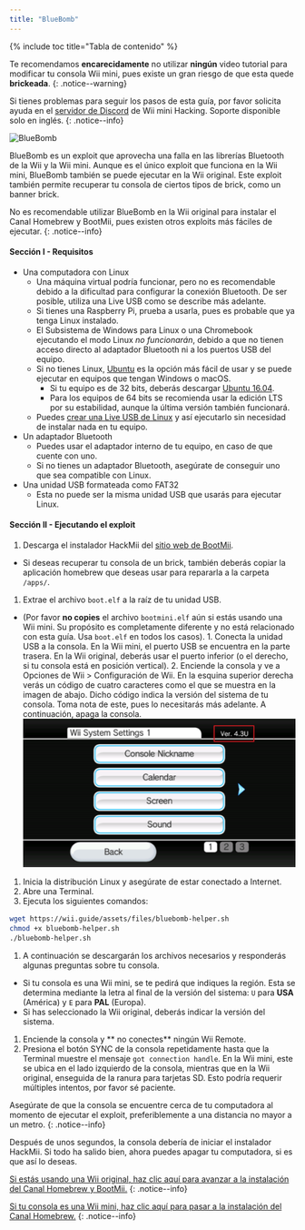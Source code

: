 ```yaml
---
title: "BlueBomb"
---
```


{% include toc title="Tabla de contenido" %}

Te recomendamos **encarecidamente** no utilizar **ningún** video tutorial para modificar tu consola Wii mini, pues existe un gran riesgo de que esta quede **brickeada**.
{: .notice--warning}

Si tienes problemas para seguir los pasos de esta guía, por favor solicita ayuda en el [servidor de Discord](https://discord.gg/6ryxnkS) de Wii mini Hacking. Soporte disponible solo en inglés.
{: .notice--info}

![BlueBomb](/images/bluebomb.png)

BlueBomb es un exploit que aprovecha una falla en las librerías Bluetooth de la Wii y la Wii mini. Aunque es el único exploit que funciona en la Wii mini, BlueBomb también se puede ejecutar en la Wii original. Este exploit también permite recuperar tu consola de ciertos tipos de brick, como un banner brick.

No es recomendable utilizar BlueBomb en la Wii original para instalar el Canal Homebrew y BootMii, pues existen otros exploits más fáciles de ejecutar.
{: .notice--info}

#### Sección I - Requisitos
- Una computadora con Linux
  - Una máquina virtual podría funcionar, pero no es recomendable debido a la dificultad para configurar la conexión Bluetooth. De ser posible, utiliza una Live USB como se describe más adelante.
  - Si tienes una Raspberry Pi, prueba a usarla, pues es probable que ya tenga Linux instalado.
  - El Subsistema de Windows para Linux o una Chromebook ejecutando el modo Linux *no funcionarán*, debido a que no tienen acceso directo al adaptador Bluetooth ni a los puertos USB del equipo.
  - Si no tienes Linux, [Ubuntu](https://ubuntu.com/download/desktop) es la opción más fácil de usar y se puede ejecutar en equipos que tengan Windows o macOS.
    - Si tu equipo es de 32 bits, deberás descargar [Ubuntu 16.04](http://releases.ubuntu.com/16.04/).
    - Para los equipos de 64 bits se recomienda usar la edición LTS por su estabilidad, aunque la última versión también funcionará.
  - Puedes [crear una Live USB de Linux](https://ubuntu.com/tutorials/tutorial-create-a-usb-stick-on-windows#1-overview) y así ejecutarlo sin necesidad de instalar nada en tu equipo.
- Un adaptador Bluetooth
  - Puedes usar el adaptador interno de tu equipo, en caso de que cuente con uno.
  - Si no tienes un adaptador Bluetooth, asegúrate de conseguir uno que sea compatible con Linux.
- Una unidad USB formateada como FAT32
  - Esta no puede ser la misma unidad USB que usarás para ejecutar Linux.

#### Sección II - Ejecutando el exploit
1. Descarga el instalador HackMii del [sitio web de BootMii](https://bootmii.org/download/).
- Si deseas recuperar tu consola de un brick, también deberás copiar la aplicación homebrew que deseas usar para repararla a la carpeta `/apps/`.
1. Extrae el archivo `boot.elf` a la raíz de tu unidad USB.
- (Por favor **no copies** el archivo `bootmini.elf` aún si estás usando una Wii mini. Su propósito es completamente diferente y no está relacionado con esta guía. Usa `boot.elf` en todos los casos). 1. Conecta la unidad USB a la consola. En la Wii mini, el puerto USB se encuentra en la parte trasera. En la Wii original, deberás usar el puerto inferior (o el derecho, si tu consola está en posición vertical). 2. Enciende la consola y ve a Opciones de Wii > Configuración de Wii. En la esquina superior derecha verás un código de cuatro caracteres como el que se muestra en la imagen de abajo. Dicho código indica la versión del sistema de tu consola. Toma nota de este, pues lo necesitarás más adelante. A continuación, apaga la consola. ![Versión del menú del sistema](/images/Wii/SystemMenuVersion.png)
1. Inicia la distribución Linux y asegúrate de estar conectado a Internet.
1. Abre una Terminal.
1. Ejecuta los siguientes comandos:
```bash
wget https://wii.guide/assets/files/bluebomb-helper.sh
chmod +x bluebomb-helper.sh
./bluebomb-helper.sh
```
1. A continuación se descargarán los archivos necesarios y responderás algunas preguntas sobre tu consola.
  - Si tu consola es una Wii mini, se te pedirá que indiques la región. Esta se determina mediante la letra al final de la versión del sistema: `U` para **USA** (América) y `E` para **PAL** (Europa).
  - Si has seleccionado la Wii original, deberás indicar la versión del sistema.
1. Enciende la consola y ** no  conectes** ningún Wii Remote.
1. Presiona el botón SYNC de la consola repetidamente hasta que la Terminal muestre el mensaje `got connection handle`. En la Wii mini, este se ubica en el lado izquierdo de la consola, mientras que en la Wii original, enseguida de la ranura para tarjetas SD. Esto podría requerir múltiples intentos, por favor sé paciente.

Asegúrate de que la consola se encuentre cerca de tu computadora al momento de ejecutar el exploit, preferiblemente a una distancia no mayor a un metro.
{: .notice--info}

Después de unos segundos, la consola debería de iniciar el instalador HackMii. Si todo ha salido bien, ahora puedes apagar tu computadora, si es que así lo deseas.

[Si estás usando una Wii original, haz clic aquí para avanzar a la instalación del Canal Homebrew y BootMii.](hbc)
{: .notice--info}

[Si tu consola es una Wii mini, haz clic aquí para pasar a la instalación del Canal Homebrew.](hbc-mini)
{: .notice--info}
